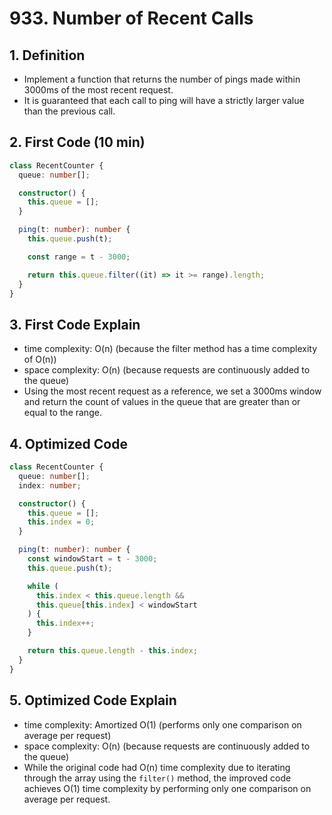 # 933. Number of Recent Calls

## 1. Definition

- Implement a function that returns the number of pings made within 3000ms of the most recent request.
- It is guaranteed that each call to ping will have a strictly larger value than the previous call.

## 2. First Code (10 min)

```ts
class RecentCounter {
  queue: number[];

  constructor() {
    this.queue = [];
  }

  ping(t: number): number {
    this.queue.push(t);

    const range = t - 3000;

    return this.queue.filter((it) => it >= range).length;
  }
}
```

## 3. First Code Explain

- time complexity: O(n) (because the filter method has a time complexity of O(n))
- space complexity: O(n) (because requests are continuously added to the queue)
- Using the most recent request as a reference, we set a 3000ms window and return the count of values in the queue that are greater than or equal to the range.

## 4. Optimized Code

```ts
class RecentCounter {
  queue: number[];
  index: number;

  constructor() {
    this.queue = [];
    this.index = 0;
  }

  ping(t: number): number {
    const windowStart = t - 3000;
    this.queue.push(t);

    while (
      this.index < this.queue.length &&
      this.queue[this.index] < windowStart
    ) {
      this.index++;
    }

    return this.queue.length - this.index;
  }
}
```

## 5. Optimized Code Explain

- time complexity: Amortized O(1) (performs only one comparison on average per request)
- space complexity: O(n) (because requests are continuously added to the queue)
- While the original code had O(n) time complexity due to iterating through the array using the `filter()` method, the improved code achieves O(1) time complexity by performing only one comparison on average per request.
